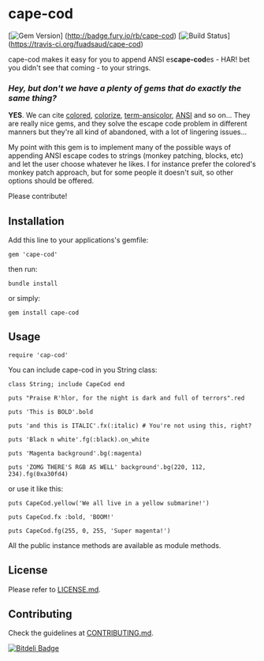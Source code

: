 cape-cod
========

[![Gem Version](https://badge.fury.io/rb/cape-cod.png)]
(http://badge.fury.io/rb/cape-cod)
[![Build Status](https://travis-ci.org/fuadsaud/cape-cod.png?branch=master)]
(https://travis-ci.org/fuadsaud/cape-cod)

cape-cod makes it easy for you to append ANSI es<strong>cape-cod</strong>es -
HAR! bet you didn't see that coming - to your strings.

### *Hey, but don't we have a plenty of gems that do exactly the same thing?*

**YES**. We can cite [colored](http://github.com/defunkt/colored),
[colorize](http://github.com/fazibear/colorize),
[term-ansicolor](http://github.com/flori/term-ansicolor),
[ANSI](http://github.com/rubyworks/ANSI) and so on...
They are really nice gems, and they solve the escape code problem in different
manners but they're all kind of abandoned, with a lot of lingering issues...

My point with this gem is to implement many of the possible ways of appending
ANSI escape codes to strings (monkey patching, blocks, etc) and let the user
choose whatever he likes. I for instance prefer the colored's monkey patch
approach, but for some people it doesn't suit, so other options should be
offered.

Please contribute!

## Installation

Add this line to your applications's gemfile:

```gem 'cape-cod'```

then run:

```bundle install```

or simply:

```gem install cape-cod```

## Usage

```require 'cap-cod'```

You can include cape-cod in you String class:

    class String; include CapeCod end

    puts "Praise R'hlor, for the night is dark and full of terrors".red

    puts 'This is BOLD'.bold

    puts 'and this is ITALIC'.fx(:italic) # You're not using this, right?

    puts 'Black n white'.fg(:black).on_white

    puts 'Magenta background'.bg(:magenta)

    puts 'ZOMG THERE'S RGB AS WELL' background'.bg(220, 112, 234).fg(0xa30fd4)

or use it like this:

    puts CapeCod.yellow('We all live in a yellow submarine!')

    puts CapeCod.fx :bold, 'BOOM!'

    puts CapeCod.fg(255, 0, 255, 'Super magenta!')

All the public instance methods are available as module methods.

## License

Please refer to [LICENSE.md](LICENSE.md).

## Contributing

Check the guidelines at [CONTRIBUTING.md](CONTRIBUTING.md).



[![Bitdeli Badge](https://d2weczhvl823v0.cloudfront.net/fuadsaud/cape-cod/trend.png)](https://bitdeli.com/free "Bitdeli Badge")

